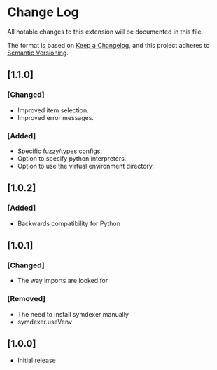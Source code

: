 # Change Log

All notable changes to this extension will be documented in this file.

The format is based on [Keep a Changelog](https://keepachangelog.com/en/1.0.0/),
and this project adheres to [Semantic Versioning](https://semver.org/spec/v2.0.0.html).

## [1.1.0]

### [Changed]

- Improved item selection.
- Improved error messages.

### [Added]

- Specific fuzzy/types configs.
- Option to specify python interpreters.
- Option to use the virtual environment directory.

## [1.0.2]

### [Added]

- Backwards compatibility for Python

## [1.0.1]

### [Changed]

- The way imports are looked for

### [Removed]

- The need to install symdexer manually
- symdexer.useVenv

## [1.0.0]

- Initial release